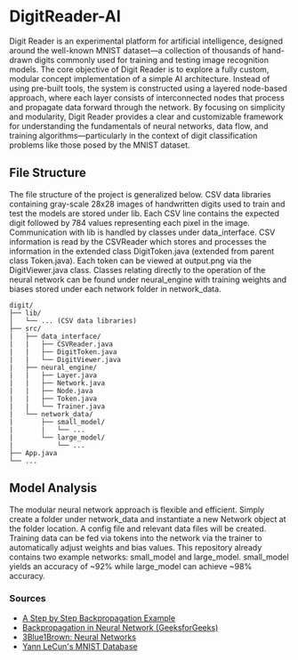 # DigitReader-AI

Digit Reader is an experimental platform for artificial intelligence, designed around the well-known MNIST dataset—a collection of thousands of hand-drawn digits commonly used for training and testing image recognition models. The core objective of Digit Reader is to explore a fully custom, modular concept implementation of a simple AI architecture. Instead of using pre-built tools, the system is constructed using a layered node-based approach, where each layer consists of interconnected nodes that process and propagate data forward through the network. By focusing on simplicity and modularity, Digit Reader provides a clear and customizable framework for understanding the fundamentals of neural networks, data flow, and training algorithms—particularly in the context of digit classification problems like those posed by the MNIST dataset.

## File Structure

The file structure of the project is generalized below. CSV data libraries containing gray-scale 28x28 images of handwritten digits used to train and test the models are stored under lib. Each CSV line contains the expected digit followed by 784 values representing each pixel in the image. Communication with lib is handled by classes under data_interface. CSV information is read by the CSVReader which stores and processes the information in the extended class DigitToken.java (extended from parent class Token.java). Each token can be viewed at output.png via the DigitViewer.java class. Classes relating directly to the operation of the neural network can be found under neural_engine with training weights and biases stored under each network folder in network_data.

```
digit/
├── lib/
│   └── ... (CSV data libraries)
├── src/
|   ├── data_interface/
|   |   ├── CSVReader.java
|   |   ├── DigitToken.java
|   |   └── DigitViewer.java
|   ├── neural_engine/
|   |   ├── Layer.java
|   |   ├── Network.java
|   |   ├── Node.java
|   |   ├── Token.java
|   |   └── Trainer.java
|   └── network_data/
|       ├── small_model/
|       |   └── ...
|       └── large_model/
|           └── ...
├── App.java
└── ...
```

## Model Analysis
The modular neural network approach is flexible and efficient. Simply create a folder under network_data and instantiate a new Network object at the folder location. A config file and relevant data files will be created. Training data can be fed via tokens into the network via the trainer to automatically adjust weights and bias values. This repository already contains two example networks: small_model and large_model. small_model yields an accuracy of ~92% while large_model can achieve ~98% accuracy.

### Sources

- [A Step by Step Backpropagation Example](https://mattmazur.com/2015/03/17/a-step-by-step-backpropagation-example/)
- [Backpropagation in Neural Network (GeeksforGeeks)](https://www.geeksforgeeks.org/machine-learning/backpropagation-in-neural-network/)
- [3Blue1Brown: Neural Networks](https://www.3blue1brown.com/topics/neural-networks)
- [Yann LeCun's MNIST Database](http://yann.lecun.com/exdb/mnist)